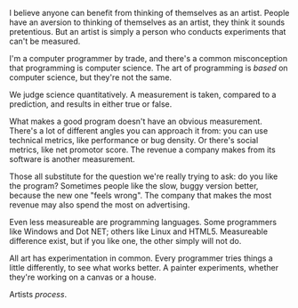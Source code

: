 I believe anyone can benefit from thinking of themselves as an artist. People have an aversion to thinking of themselves as an artist, they think it sounds pretentious. But an artist is simply a person who conducts experiments that can't be measured.

I'm a computer programmer by trade, and there's a common misconception that programming is computer science. The art of programming is _based_ on computer science, but they're not the same.

We judge science quantitatively. A measurement is taken, compared to a prediction, and results in either true or false.

What makes a good program doesn't have an obvious measurement. There's a lot of different angles you can approach it from: you can use technical metrics, like performance or bug density. Or there's social metrics, like net promotor score. The revenue a company makes from its software is another measurement.

Those all substitute for the question we're really trying to ask: do you like the program? Sometimes people like the slow, buggy version better, because the new one "feels wrong". The company that makes the most revenue may also spend the most on advertising.

Even less measureable are programming languages. Some programmers like Windows and Dot NET; others like Linux and HTML5. Measureable difference exist, but if you like one, the other simply will not do.

All art has experimentation in common. Every programmer tries things a little differently, to see what works better. A painter experiments, whether they're working on a canvas or a house.

Artists _process_.
